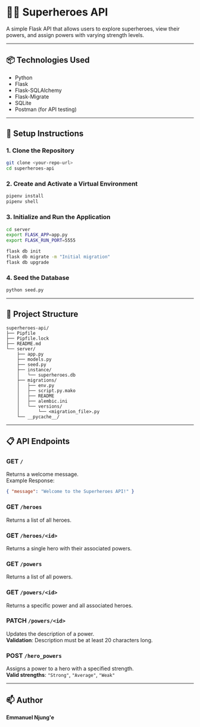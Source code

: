 # 🦸‍♀️ Superheroes API

A simple Flask API that allows users to explore superheroes, view their powers, and assign powers with varying strength levels.

---

## 📦 Technologies Used

- Python  
- Flask  
- Flask-SQLAlchemy  
- Flask-Migrate  
- SQLite  
- Postman (for API testing)

---

## 🚀 Setup Instructions

### 1. Clone the Repository
```bash
git clone <your-repo-url>
cd superheroes-api
```

### 2. Create and Activate a Virtual Environment
```bash
pipenv install
pipenv shell
```

### 3. Initialize and Run the Application
```bash
cd server
export FLASK_APP=app.py
export FLASK_RUN_PORT=5555

flask db init
flask db migrate -m "Initial migration"
flask db upgrade
```

### 4. Seed the Database
```bash
python seed.py
```

---

## 📁 Project Structure

```
superheroes-api/
├── Pipfile
├── Pipfile.lock
├── README.md
└── server/
    ├── app.py
    ├── models.py
    ├── seed.py
    ├── instance/
    │   └── superheroes.db
    ├── migrations/
    │   ├── env.py
    │   ├── script.py.mako
    │   ├── README
    │   ├── alembic.ini
    │   └── versions/
    │       └── <migration_file>.py
    └── __pycache__/
```

---

## 📋 API Endpoints

### GET `/`
Returns a welcome message.  
Example Response:
```json
{ "message": "Welcome to the Superheroes API!" }
```

### GET `/heroes`
Returns a list of all heroes.

### GET `/heroes/<id>`
Returns a single hero with their associated powers.

### GET `/powers`
Returns a list of all powers.

### GET `/powers/<id>`
Returns a specific power and all associated heroes.

### PATCH `/powers/<id>`
Updates the description of a power.  
**Validation**: Description must be at least 20 characters long.

### POST `/hero_powers`
Assigns a power to a hero with a specified strength.  
**Valid strengths**: `"Strong"`, `"Average"`, `"Weak"`

---

## 📫 Author

**Emmanuel Njung'e**  
